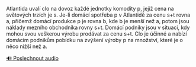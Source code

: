 
Atlantida uvalí clo na dovoz každé jednotky komodity p, jejíž cena na světových trzích je s. Je-li domácí spotřeba p v Atlantidě za cenu s+t rovna a, přičemž domácí produkce p je rovna b, kde b je menší než a, potom jsou náklady mezního obchodníka rovny s+t. Domácí podniky jsou v situaci, kdy mohou svou veškerou výrobu prodávat za cenu s+t. Clo je účinné a nabízí domácím podnikům pobídku na zvýšení výroby p na množství, které je o něco nižší než a.

[🔊 Poslechnout audio](/data/7-paragraphs/audio/chapter_67/para_002-Atlantida-uval-clo-na-dovoz-kad-jednotky-komodi.mp3)
